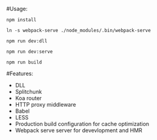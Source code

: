 #Usage:
	
	npm install
	
	ln -s webpack-serve ./node_modules/.bin/webpack-serve
	
	npm run dev:dll
	
	npm run dev:serve
	
	npm run build


#Features:
* DLL
* Splitchunk
* Koa router
* HTTP proxy middleware 
* Babel
* LESS
* Production build configuration for cache optimization
* Webpack serve server for devevlopment and HMR
